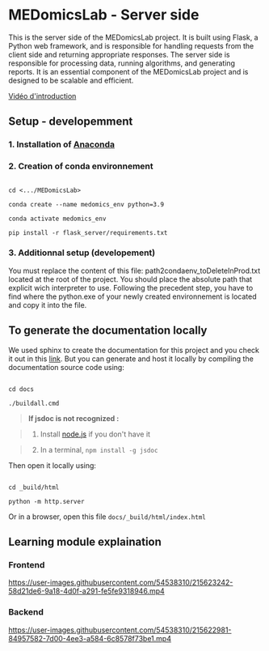 # MEDomicsLab - Server side

This is the server side of the MEDomicsLab project. It is built using Flask, a Python web framework, and is responsible for handling requests from the client side and returning appropriate responses. The server side is responsible for processing data, running algorithms, and generating reports. It is an essential component of the MEDomicsLab project and is designed to be scalable and efficient.

[Vidéo d'introduction](https://bit.ly/3W66yNO)

## Setup - developemment

### 1. Installation of [Anaconda](https://www.anaconda.com/products/distribution)

### 2. Creation of conda environnement

```

cd <.../MEDomicsLab>

conda create --name medomics_env python=3.9

conda activate medomics_env

pip install -r flask_server/requirements.txt

```

### 3. Additionnal setup (developement)

You must replace the content of this file: path2condaenv_toDeleteInProd.txt located at the root of the project.
You should place the absolute path that explicit wich interpreter to use. Following the precedent step, you have to find where the python.exe of your newly created environnement is located and copy it into the file.

## To generate the documentation locally

We used sphinx to create the documentation for this project and you check it out in this [link](https://medimage.readthedocs.io/en/latest/). But you can generate and host it locally by compiling the documentation source code using:

```

cd docs

./buildall.cmd

```

> **If jsdoc is not recognized :**

>

> 1.  Install [node.js](https://nodejs.org/en/download/) if you don't have it

> 2.  In a terminal, `npm install -g jsdoc`

Then open it locally using:

```

cd _build/html

python -m http.server

```

Or in a browser, open this file `docs/_build/html/index.html`

## Learning module explaination

### Frontend

https://user-images.githubusercontent.com/54538310/215623242-58d21de6-9a18-4d0f-a291-fe5fe9318946.mp4

### Backend

https://user-images.githubusercontent.com/54538310/215622981-84957582-7d00-4ee3-a584-6c8578f73be1.mp4
